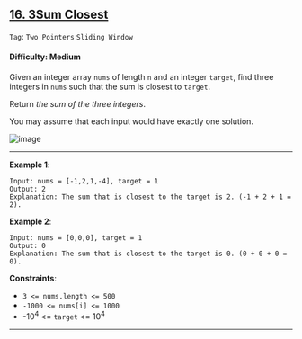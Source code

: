 ## [16. 3Sum Closest](https://leetcode.com/problems/3sum-closest/)

```Tag```: ```Two Pointers``` ```Sliding Window```

#### Difficulty: Medium

Given an integer array ```nums``` of length ```n``` and an integer ```target```, find three integers in ```nums``` such that the sum is closest to ```target```.

Return _the sum of the three integers_.

You may assume that each input would have exactly one solution.

![image](https://user-images.githubusercontent.com/35042430/225415842-e4952b9e-76b2-46f9-88a8-ee3dd27253da.png)

---

__Example 1__:
```
Input: nums = [-1,2,1,-4], target = 1
Output: 2
Explanation: The sum that is closest to the target is 2. (-1 + 2 + 1 = 2).
```

__Example 2__:
```
Input: nums = [0,0,0], target = 1
Output: 0
Explanation: The sum that is closest to the target is 0. (0 + 0 + 0 = 0).
```

__Constraints__:

- ```3 <= nums.length <= 500```
- ```-1000 <= nums[i] <= 1000```
- -10<sup>4</sup> <= ```target``` <= 10<sup>4</sup>

---

